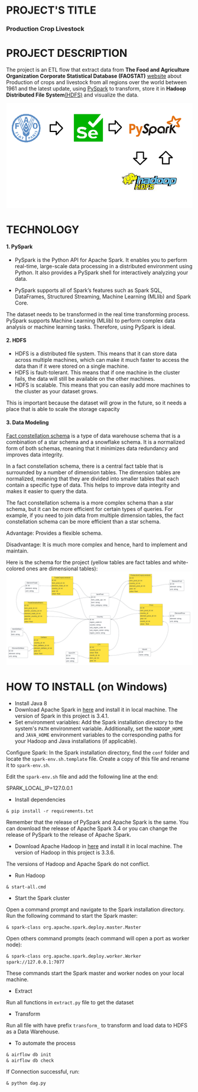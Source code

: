 # PROJECT'S TITLE

### Production Crop Livestock

# PROJECT DESCRIPTION

The project is an ETL flow that extract data from **The Food and Agriculture Organization Corporate Statistical Database (FAOSTAT)** [website](https://www.fao.org/faostat/en/#home) about Production of crops and livestock from all regions over the world between 1961 and the latest update, using [PySpark](https://spark.apache.org/docs/latest/api/python/) to transform, store it in **Hadoop Distributed File System**[(HDFS)](https://hadoop.apache.org/docs/r1.2.1/hdfs_design.html) and visualize the data.

![Tech Stack](images/TechStack.png)

# TECHNOLOGY

#### 1. PySpark

* PySpark is the Python API for Apache Spark. It enables you to perform real-time, large-scale data processing in a distributed environment using Python. It also provides a PySpark shell for interactively analyzing your data. 

* PySpark supports all of Spark’s features such as Spark SQL, DataFrames, Structured Streaming, Machine Learning (MLlib) and Spark Core.

The dataset needs to be transformed in the real time transforming process. PySpark supports Machine Learning (MLlib) to perform complex data analysis or machine learning tasks. Therefore, using PySpark is ideal.

#### 2. HDFS

* HDFS is a distributed file system. This means that it can store data across multiple machines, which can make it much faster to access the data than if it were stored on a single machine.
* HDFS is fault-tolerant. This means that if one machine in the cluster fails, the data will still be available on the other machines.
* HDFS is scalable. This means that you can easily add more machines to the cluster as your dataset grows.

This is important because the dataset will grow in the future, so it needs a place that is able to scale the storage capacity

#### 3. Data Modeling

[Fact constellation schema](https://www.geeksforgeeks.org/fact-constellation-in-data-warehouse-modelling/) is a type of data warehouse schema that is a combination of a star schema and a snowflake schema. It is a normalized form of both schemas, meaning that it minimizes data redundancy and improves data integrity.

In a fact constellation schema, there is a central fact table that is surrounded by a number of dimension tables. The dimension tables are normalized, meaning that they are divided into smaller tables that each contain a specific type of data. This helps to improve data integrity and makes it easier to query the data.

The fact constellation schema is a more complex schema than a star schema, but it can be more efficient for certain types of queries. For example, if you need to join data from multiple dimension tables, the fact constellation schema can be more efficient than a star schema.

Advantage: Provides a flexible schema.

Disadvantage: It is much more complex and hence, hard to implement and maintain.

Here is the schema for the project (yellow tables are fact tables and white-colored ones are dimensional tables):
![Production_Crops_Livestock](images/Production_Crops_Livestock.png)

# HOW TO INSTALL (on Windows)

* Install Java 8
* Download Apache Spark in [here](https://spark.apache.org/downloads.html) and install it in local machine. The version of Spark in this project is 3.4.1.
* Set environment variables: Add the Spark installation directory to the system's `PATH` environment variable. Additionally, set the `HADOOP_HOME` and `JAVA_HOME` environment variables to the corresponding paths for your Hadoop and Java installations (if applicable).

Configure Spark: In the Spark installation directory, find the `conf` folder and locate the `spark-env.sh.template` file. Create a copy of this file and rename it to `spark-env.sh`.

Edit the `spark-env.sh` file and add the following line at the end:

SPARK_LOCAL_IP=127.0.0.1
* Install dependencies
```
& pip install -r requirements.txt
```
Remember that the release of PySpark and Apache Spark is the same. You can download the release of Apache Spark 3.4 or you can change the release of PySpark to the release of Apache Spark.

* Download Apache Hadoop in [here](https://hadoop.apache.org/releases.html) and install it in local machine. The version of Hadoop in this project is 3.3.6.

The versions of Hadoop and Apache Spark do not conflict.

* Run Hadoop
```
& start-all.cmd
```

* Start the Spark cluster

Open a command prompt and navigate to the Spark installation directory. Run the following command to start the Spark master:
```
& spark-class org.apache.spark.deploy.master.Master
```

Open others command prompts (each command will open a port as worker node):
```
& spark-class org.apache.spark.deploy.worker.Worker spark://127.0.0.1:7077
```
These commands start the Spark master and worker nodes on your local machine.

* Extract

Run all functions in `extract.py` file to get the dataset

* Transform

Run all file with have prefix `transform_` to transform and load data to HDFS as a Data Warehouse.


* To automate the process
```
& airflow db init
& airflow db check
```
If Connection successful, run:
```
& python dag.py
```